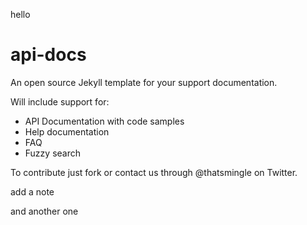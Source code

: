 
hello 

api-docs
========

An open source Jekyll template for your support documentation. 

Will include support for:
- API Documentation with code samples
- Help documentation
- FAQ
- Fuzzy search

To contribute just fork or contact us through @thatsmingle on Twitter.

add a note

and another one